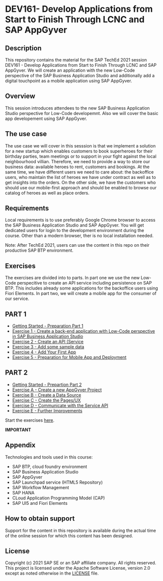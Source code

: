 # DEV161- Develop Applications from Start to Finish Through LCNC and SAP AppGyver

## Description

This repository contains the material for the SAP TechEd 2021 session DEV161 - Develop Applications from Start to Finish Through LCNC and SAP AppGyver. 
We will create an application with the new Low-Code perspective of the SAP Business Application Studio and additionally add a digital touchpoint as a mobile application using SAP AppGyver. 

## Overview

This session introduces attendees to the new SAP Business Application Studio perspective for Low-Code developemnt. Also we will cover the basic app developement using SAP AppGyver.
## The use case
The use case we will cover in this sesssion is that we implement a solution for a new startup which enables customers to book superheroes for their birthday parties, team meetings or to support in your fight against the local neighbourhood villian. 
Therefore, we need to provide a way to store our business data: available heroes to rent, customers and bookings. At the same time, we have different users we need to care about: the backoffice users, who maintain the list of heroes we have under contract as well as to get insights into the orders. On the other side, we have the customers who should use our mobile-first approach and should be enabled to browse our catalog of heroes as well as place orders. 

## Requirements

Local requirements is to use preferably Google Chrome browser to access the SAP Business Application Studio and SAP AppGyver. You will get dedicated users for login to the development environment during the course.
Other than a modern browser, ther is no local installation needed.

Note: After TechEd 2021, users can use the content in this repo on their productive SAP BTP environment. 

## Exercises

The exercises are divided into to parts. In part one we use the new Low-Code perspecitive to create an API service including persistence on SAP BTP. This includes already some applications for the backoffice users using Fiori Elements. In part two, we will create a mobile app for the consumer of our service.

## PART 1
- [Getting Started - Preparation Part 1](exercises/ex0/README.md)
- [Exercise 1 - Create a back-end application with Low-Code perspective in SAP Business Application Studio ](exercises/ex1/README.md)
- [Exercise 2 - Create an API (Service](exercises/ex2/README.md)
- [Exercise 3 - Add some sample data](exercises/ex3/README.md)
- [Exercise 4 - Add Your First App](exercises/ex4/README.md)
- [Exercise 5 - Preparation for Mobile App and Deployment](exercises/ex5/README.md)

## PART 2
- [Getting Started - Prepartion Part 2](exercises/exPrep/README.md)
- [Exercise A - Create a new AppGyver Project](exercises/exA/README.md)
- [Exercise B - Create a Data Source](exercises/exB/README.md)
- [Exercise C - Create the Pages/UX](exercises/exC/README.md)
- [Exercise D - Communicate with the Service API](exercises/exD/README.md)
- [Exercise E - Further Improvements](exercises/exE/README.md)

Start the exercises [here](exercises/ex0/README.md).

**IMPORTANT**

## Appendix

Technologies and tools used in this course:
* SAP BTP, cloud foundry environment 
* SAP Business Application Studio
* SAP AppGyver
* SAP Launchpad service (HTML5 Repository)
* SAP Workflow Management
* SAP HANA
* CLoud Application Programming Model (CAP)
* SAP UI5 and Fiori Elements

## How to obtain support

Support for the content in this repository is available during the actual time of the online session for which this content has been designed.

## License
Copyright (c) 2021 SAP SE or an SAP affiliate company. All rights reserved. This project is licensed under the Apache Software License, version 2.0 except as noted otherwise in the [LICENSE](LICENSES/Apache-2.0.txt) file.
